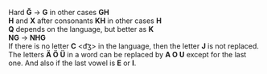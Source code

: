 Hard **Ğ** -> **G** in other cases **GH**  
**H** and **X** after consonants **KH** in other cases **H**  
**Q** depends on the language, but better as **K**  
**NG** -> **NHG**  
If there is no letter **C** <d͡ʒ> in the language, then the letter **J** is not replaced.  
The letters **Ä Ö Ü** in a word can be replaced by **A O U** except for the last one. And also if the last vowel is **E** or **I**.

